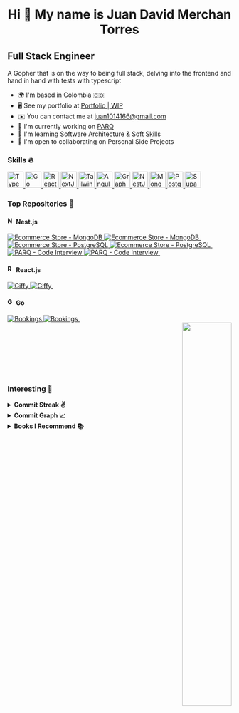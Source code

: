 <div align="center">
  <h1>Hi 👋 My name is Juan David Merchan Torres</h1>
</div>

## Full Stack Engineer

A Gopher that is on the way to being full stack, delving into the frontend and hand in hand with tests with typescript

- 🌍 I'm based in Colombia 🇨🇴
- 🖥️ See my portfolio at [Portfolio | WIP](http://nikolam-dev.com)
- ✉️ You can contact me at [juan1014166@gmail.com](mailto:juan1014166@gmail.com)
- 🚀 I'm currently working on [PARQ](http://parqco.com)
- 🧠 I'm learning Software Architecture & Soft Skills
- 🤝 I'm open to collaborating on Personal Side Projects

### Skills 🔥

<p align="left">
  <a href="https://www.typescriptlang.org/" target="_blank" rel="noreferrer">
    <img
      alt="TypeScript"
      height="36"
      src="https://raw.githubusercontent.com/danielcranney/readme-generator/main/public/icons/skills/typescript-colored.svg"
      width="36"
    />
  </a>
  <a href="https://go.dev/doc/" target="_blank" rel="noreferrer">
    <img
      alt="Go"
      height="36"
      src="https://raw.githubusercontent.com/danielcranney/readme-generator/main/public/icons/skills/go-colored.svg"
      width="36"
    />
  </a>
  <a href="https://reactjs.org/" target="_blank" rel="noreferrer">
    <img
      alt="React"
      height="36"
      src="https://raw.githubusercontent.com/danielcranney/readme-generator/main/public/icons/skills/react-colored.svg"
      width="36"
    />
  </a>
  <a href="https://nextjs.org/docs" target="_blank" rel="noreferrer">
    <img
      alt="NextJs"
      height="36"
      src="https://raw.githubusercontent.com/danielcranney/readme-generator/main/public/icons/skills/nextjs-colored-dark.svg"
      width="36"
    />
  </a>
  <a href="https://tailwindcss.com/" target="_blank" rel="noreferrer">
    <img
      alt="TailwindCSS"
      height="36"
      src="https://raw.githubusercontent.com/danielcranney/readme-generator/main/public/icons/skills/tailwindcss-colored.svg"
      width="36"
    />
  </a>
  <a href="https://angular.io/" target="_blank" rel="noreferrer">
    <img
      alt="Angular"
      height="36"
      src="https://raw.githubusercontent.com/danielcranney/readme-generator/main/public/icons/skills/angularjs-colored.svg"
      width="36"
    />
  </a>
  <a href="https://graphql.org/" target="_blank" rel="noreferrer">
    <img
      alt="GraphQL"
      height="36"
      src="https://raw.githubusercontent.com/danielcranney/readme-generator/main/public/icons/skills/graphql-colored.svg"
      width="36"
    />
  </a>
  <a href="https://docs.nestjs.com/" target="_blank" rel="noreferrer">
    <img
      alt="NestJS"
      height="36"
      src="https://raw.githubusercontent.com/danielcranney/readme-generator/main/public/icons/skills/nestjs-colored.svg"
      width="36"
    />
  </a>
  <a href="https://www.mongodb.com/" target="_blank" rel="noreferrer">
    <img
      alt="MongoDB"
      height="36"
      src="https://raw.githubusercontent.com/danielcranney/readme-generator/main/public/icons/skills/mongodb-colored.svg"
      width="36"
    />
  </a>
  <a href="https://www.postgresql.org/" target="_blank" rel="noreferrer">
    <img
      alt="PostgreSQL"
      height="36"
      src="https://raw.githubusercontent.com/danielcranney/readme-generator/main/public/icons/skills/postgresql-colored.svg"
      width="36"
    />
  </a>
  <a href="https://supabase.io/" target="_blank" rel="noreferrer">
    <img
      alt="Supabase"
      height="36"
      src="https://raw.githubusercontent.com/danielcranney/readme-generator/main/public/icons/skills/supabase-colored.svg"
      width="36"
    />
  </a>
</p>

### Top Repositories 🥇

<h4>
  <img
    alt="NestJS"
    height="16"
    src="https://raw.githubusercontent.com/danielcranney/readme-generator/main/public/icons/skills/nestjs-colored.svg"
    width="16"
  />
  Nest.js
</h4>

<div float="left">
  <a href="https://github.com/NikolaM-Dev/ecommerce-store-nest-mongo#gh-dark-mode-only">
    <img
      alt="Ecommerce Store - MongoDB"
      src="https://github-readme-stats.vercel.app/api/pin/?username=NikolaM-Dev&repo=ecommerce-store-nest-mongo&title_color=58a6ff&text_color=adbac7&bg_color=00000000&border_color=444c56&v=3#gh-dark-mode-only"
    />
  </a>
  <a href="https://github.com/NikolaM-Dev/ecommerce-store-nest-mongo#gh-light-mode-only">
    <img
      alt="Ecommerce Store - MongoDB"
      src="https://github-readme-stats.vercel.app/api/pin/?username=NikolaM-Dev&repo=ecommerce-store-nest-mongo&v=3#gh-light-mode-only"
    />
  </a>
  &nbsp;
  <a href="https://github.com/NikolaM-Dev/ecommerce-store-nest-postgres#gh-dark-mode-only">
    <img
      alt="Ecommerce Store - PostgreSQL"
      src="https://github-readme-stats.vercel.app/api/pin/?username=NikolaM-Dev&repo=ecommerce-store-nest-postgres&title_color=58a6ff&text_color=adbac7&bg_color=00000000&border_color=444c56&v=3#gh-dark-mode-only"
    />
  </a>
  <a href="https://github.com/NikolaM-Dev/ecommerce-store-nest-postgres#gh-light-mode-only">
    <img
      alt="Ecommerce Store - PostgreSQL"
      src="https://github-readme-stats.vercel.app/api/pin/?username=NikolaM-Dev&repo=ecommerce-store-nest-postgres&v=3#gh-light-mode-only"
    />
  </a>
  &nbsp;
</div>

<div float="left">
  <a href="https://github.com/NikolaM-Dev/parq-api-nest#gh-dark-mode-only">
    <img
      alt="PARQ - Code Interview"
      src="https://github-readme-stats.vercel.app/api/pin/?username=NikolaM-Dev&repo=parq-api-nest&title_color=58a6ff&text_color=adbac7&bg_color=00000000&border_color=444c56&v=3#gh-dark-mode-only"
    />
  </a>
  <a href="https://github.com/NikolaM-Dev/parq-api-nest#gh-light-mode-only">
    <img
      alt="PARQ - Code Interview"
      src="https://github-readme-stats.vercel.app/api/pin/?username=NikolaM-Dev&repo=parq-api-nest&v=3#gh-light-mode-only"
    />
  </a>
  &nbsp;
</div>

<h4>
    <img
      alt="ReactJS"
      height="16"
      src="https://raw.githubusercontent.com/danielcranney/readme-generator/main/public/icons/skills/react-colored.svg"
      width="16"
    />
  React.js
</h4>

<div float="left">
  <a href="https://github.com/NikolaM-Dev/giffy#gh-dark-mode-only">
    <img
      alt="Giffy"
      src="https://github-readme-stats.vercel.app/api/pin/?username=NikolaM-Dev&repo=giffy&title_color=58a6ff&text_color=adbac7&bg_color=00000000&border_color=444c56&v=3#gh-dark-mode-only"
    />
  </a>
  <a href="https://github.com/NikolaM-Dev/giffy#gh-light-mode-only">
    <img
      alt="Giffy"
      src="https://github-readme-stats.vercel.app/api/pin/?username=NikolaM-Dev&repo=giffy&v=3#gh-light-mode-only"
    />
  </a>
  &nbsp;
</div>

<h4>
  <img
    alt="Go"
    height="16"
    src="https://raw.githubusercontent.com/danielcranney/readme-generator/main/public/icons/skills/go-colored.svg"
    width="16"
  />
  Go
</h4>

<div float="left">
  <a href="https://github.com/NikolaM-Dev/bookings#gh-dark-mode-only">
    <img
      alt="Bookings"
      src="https://github-readme-stats.vercel.app/api/pin/?username=NikolaM-Dev&repo=bookings&title_color=58a6ff&text_color=adbac7&bg_color=00000000&border_color=444c56&v=3#gh-dark-mode-only"
    />
  </a>
  <a href="https://github.com/NikolaM-Dev/bookings#gh-light-mode-only">
    <img
      alt="Bookings"
      src="https://github-readme-stats.vercel.app/api/pin/?username=NikolaM-Dev&repo=bookings&v=3#gh-light-mode-only"
    />
  </a>
  &nbsp;
</div>

<div width="100%" align="center">
  <a href="https://github.com/NikolaM-Dev/nvim" align="right">
    <img align="right" width="47%"
      src="https://github-readme-stats.vercel.app/api/pin/?username=NikolaM-Dev&repo=nvim&title_color=94e2d5&text_color=cdd6f4&icon_color=cba6f7&bg_color=1e1e2e&hide_border=true&locale=en" />
  </a>
</div>

<br /><br /><br /><br /><br /><br />

### Interesting 👀

<details>
  <summary>
    <b>Commit Streak ✌️</b>
  </summary>
  <div align="center">
    <a href="http://www.github.com/NikolaM-Dev">
      <img
        src="https://streak-stats.demolab.com?user=NikolaM-Dev&theme=tokyonight&border_radius=10&background=1E1E2E&border=89B4FA&stroke=CDD6F4&ring=89B4FA&fire=F38BA8&currStreakNum=F38BA8&sideNums=89B4FA&currStreakLabel=74C7EC&sideLabels=74C7EC&dates=B4BEFE" />
    </a>
  </div>
</details>

<details>
  <summary>
    <b>Commit Graph 📈</b>
  </summary>
  <a href="http://www.github.com/NikolaM-Dev">
    <img
      src="https://github-readme-activity-graph.cyclic.app/graph?username=NikolaM-Dev&bg_color=1e1e2e&color=cdd6f4&line=89b4fa&point=f38ba8&area=true&hide_border=true)](https://github.com/ashutosh00710/github-readme-activity-graph"
      alt="GitHub Commits Graph" /></a>
</details>

<details>
  <summary>
    <b>Books I Recommend 📚</b>
  </summary>
  <ul>
    <li>
      <a href="https://www.amazon.com/Fundamentals-Software-Architecture-Comprehensive-Characteristics/dp/1492043451?crid=1FUUVAB8ZSEIT&keywords=Fundamentals+of+Software+Architecture&qid=1676622946&sprefix=fundamentals+of+software+architecture,aps,58&sr=8-1&linkCode=sl1&tag=rubyannrcarri-20&linkId=2a4cb57704d41914436fd9c3ce518ef8&language=en_US&ref_=as_li_ss_tl"
        target="_blank" alt="Fundamentals of Software Architecture: An Engineering Approach">
        Fundamentals of Software Architecture: An Engineering Approach
      </a>
    </li>
    <li>
      <a href="https://www.amazon.com/-/es/Neal-Ford/dp/1492097543/ref=sr_1_1?__mk_es_US=%C3%85M%C3%85%C5%BD%C3%95%C3%91&crid=11IGJAGIH4H68&keywords=Building+Evolutionary+Architectures&qid=1679257787&sprefix=building+evolutionary+architectures%2Caps%2C129&sr=8-1"
        target="_blank" alt="Building Evolutionary Architectures: Automated Software Governance">
        Building Evolutionary Architectures: Automated Software Governance
      </a>
    </li>
    <li>
      <a href="https://www.amazon.com/-/es/Sam-Newman/dp/1492034029/ref=sr_1_1?__mk_es_US=%C3%85M%C3%85%C5%BD%C3%95%C3%91&crid=1U261AHFK33G1&keywords=Building+Microservices%3A+Designing+Fine-Grained+Systems&qid=1679257999&s=books&sprefix=building+microservices+designing+fine-grained+systems%2Cstripbooks-intl-ship%2C129&sr=1-1"
        target="_blank" alt="Building Microservices: Designing Fine-Grained Systems">
        Building Microservices: Designing Fine-Grained Systems
      </a>
    </li>
    <li>
      <a href="https://www.amazon.com/-/es/Neal-Ford/dp/1492086894/ref=sr_1_1?__mk_es_US=%C3%85M%C3%85%C5%BD%C3%95%C3%91&crid=2Y28DNQHOI11F&keywords=Software+Architecture%3A+The+Hard+Parts&qid=1679258026&s=books&sprefix=software+architecture+the+hard+parts%2Cstripbooks-intl-ship%2C137&sr=1-1"
        target="_blank"
        alt="Software Architecture: The Hard Parts: Modern Trade-Off Analyses for Distributed Architectures">
        Software Architecture: The Hard Parts: Modern Trade-Off Analyses for
        Distributed Architectures
      </a>
    </li>
    <li>
      <a href="https://www.amazon.com/-/es/Martin-Kleppmann/dp/1449373321/ref=sr_1_1?__mk_es_US=%C3%85M%C3%85%C5%BD%C3%95%C3%91&crid=1VQB1KY6MHTO4&keywords=Designing+Data-Intensive+Application&qid=1679258066&s=books&sprefix=designing+data-intensive+application%2Cstripbooks-intl-ship%2C141&sr=1-1"
        target="_blank"
        alt="Designing Data-Intensive Applications: The Big Ideas Behind Reliable, Scalable, and Maintainable Systems">
        Designing Data-Intensive Applications: The Big Ideas Behind Reliable,
        Scalable, and Maintainable Systems
      </a>
    </li>
  </ul>
</details>
